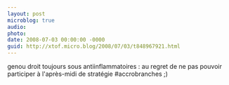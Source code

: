 ```yaml
---
layout: post
microblog: true
audio: 
photo: 
date: 2008-07-03 00:00:00 -0000
guid: http://xtof.micro.blog/2008/07/03/t848967921.html
---
```

genou droit toujours sous antiinflammatoires : au regret de ne pas pouvoir participer à l'après-midi de stratégie #accrobranches ;)
